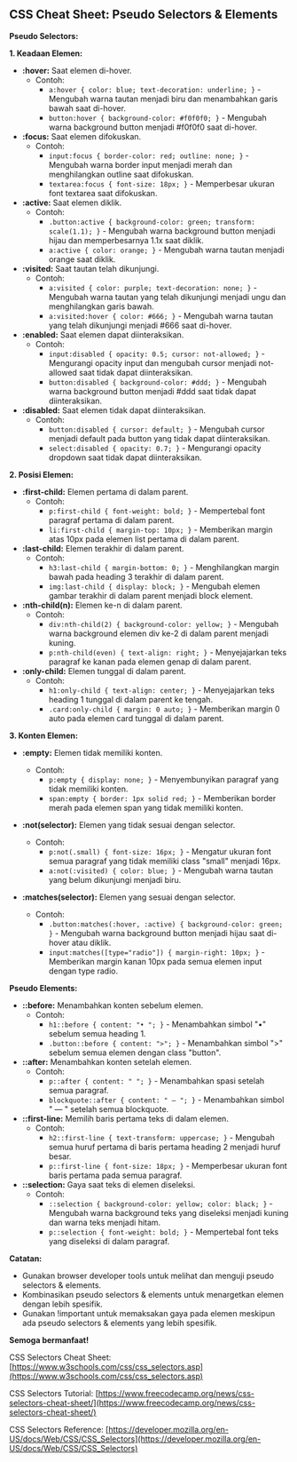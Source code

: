 ## CSS Cheat Sheet: Pseudo Selectors & Elements

**Pseudo Selectors:**

**1. Keadaan Elemen:**

* **:hover:** Saat elemen di-hover.
    * Contoh:
        * `a:hover { color: blue; text-decoration: underline; }` - Mengubah warna tautan menjadi biru dan menambahkan garis bawah saat di-hover.
        * `button:hover { background-color: #f0f0f0; }` - Mengubah warna background button menjadi #f0f0f0 saat di-hover.
* **:focus:** Saat elemen difokuskan.
    * Contoh:
        * `input:focus { border-color: red; outline: none; }` - Mengubah warna border input menjadi merah dan menghilangkan outline saat difokuskan.
        * `textarea:focus { font-size: 18px; }` - Memperbesar ukuran font textarea saat difokuskan.
* **:active:** Saat elemen diklik.
    * Contoh:
        * `.button:active { background-color: green; transform: scale(1.1); }` - Mengubah warna background button menjadi hijau dan memperbesarnya 1.1x saat diklik.
        * `a:active { color: orange; }` - Mengubah warna tautan menjadi orange saat diklik.
* **:visited:** Saat tautan telah dikunjungi.
    * Contoh:
        * `a:visited { color: purple; text-decoration: none; }` - Mengubah warna tautan yang telah dikunjungi menjadi ungu dan menghilangkan garis bawah.
        * `a:visited:hover { color: #666; }` - Mengubah warna tautan yang telah dikunjungi menjadi #666 saat di-hover.
* **:enabled:** Saat elemen dapat diinteraksikan.
    * Contoh:
        * `input:disabled { opacity: 0.5; cursor: not-allowed; }` - Mengurangi opacity input dan mengubah cursor menjadi not-allowed saat tidak dapat diinteraksikan.
        * `button:disabled { background-color: #ddd; }` - Mengubah warna background button menjadi #ddd saat tidak dapat diinteraksikan.
* **:disabled:** Saat elemen tidak dapat diinteraksikan.
    * Contoh:
        * `button:disabled { cursor: default; }` - Mengubah cursor menjadi default pada button yang tidak dapat diinteraksikan.
        * `select:disabled { opacity: 0.7; }` - Mengurangi opacity dropdown saat tidak dapat diinteraksikan.

**2. Posisi Elemen:**

* **:first-child:** Elemen pertama di dalam parent.
    * Contoh:
        * `p:first-child { font-weight: bold; }` - Mempertebal font paragraf pertama di dalam parent.
        * `li:first-child { margin-top: 10px; }` - Memberikan margin atas 10px pada elemen list pertama di dalam parent.
* **:last-child:** Elemen terakhir di dalam parent.
    * Contoh:
        * `h3:last-child { margin-bottom: 0; }` - Menghilangkan margin bawah pada heading 3 terakhir di dalam parent.
        * `img:last-child { display: block; }` - Mengubah elemen gambar terakhir di dalam parent menjadi block element.
* **:nth-child(n):** Elemen ke-n di dalam parent.
    * Contoh:
        * `div:nth-child(2) { background-color: yellow; }` - Mengubah warna background elemen div ke-2 di dalam parent menjadi kuning.
        * `p:nth-child(even) { text-align: right; }` - Menyejajarkan teks paragraf ke kanan pada elemen genap di dalam parent.
* **:only-child:** Elemen tunggal di dalam parent.
    * Contoh:
        * `h1:only-child { text-align: center; }` - Menyejajarkan teks heading 1 tunggal di dalam parent ke tengah.
        * `.card:only-child { margin: 0 auto; }` - Memberikan margin 0 auto pada elemen card tunggal di dalam parent.

**3. Konten Elemen:**

* **:empty:** Elemen tidak memiliki konten.
    * Contoh:
        * `p:empty { display: none; }` - Menyembunyikan paragraf yang tidak memiliki konten.
        * `span:empty { border: 1px solid red; }` - Memberikan border merah pada elemen span yang tidak memiliki konten.

* **:not(selector):** Elemen yang tidak sesuai dengan selector.
    * Contoh:
        * `p:not(.small) { font-size: 16px; }` - Mengatur ukuran font semua paragraf yang tidak memiliki class "small" menjadi 16px.
        * `a:not(:visited) { color: blue; }` - Mengubah warna tautan yang belum dikunjungi menjadi biru.
* **:matches(selector):** Elemen yang sesuai dengan selector.
    * Contoh:
        * `.button:matches(:hover, :active) { background-color: green; }` - Mengubah warna background button menjadi hijau saat di-hover atau diklik.
        * `input:matches([type="radio"]) { margin-right: 10px; }` - Memberikan margin kanan 10px pada semua elemen input dengan type radio.

**Pseudo Elements:**

* **::before:** Menambahkan konten sebelum elemen.
    * Contoh:
        * `h1::before { content: "• "; }` - Menambahkan simbol "•" sebelum semua heading 1.
        * `.button::before { content: ">"; }` - Menambahkan simbol ">" sebelum semua elemen dengan class "button".
* **::after:** Menambahkan konten setelah elemen.
    * Contoh:
        * `p::after { content: " "; }` - Menambahkan spasi setelah semua paragraf.
        * `blockquote::after { content: " — "; }` - Menambahkan simbol " — " setelah semua blockquote.
* **::first-line:** Memilih baris pertama teks di dalam elemen.
    * Contoh:
        * `h2::first-line { text-transform: uppercase; }` - Mengubah semua huruf pertama di baris pertama heading 2 menjadi huruf besar.
        * `p::first-line { font-size: 18px; }` - Memperbesar ukuran font baris pertama pada semua paragraf.
* **::selection:** Gaya saat teks di elemen diseleksi.
    * Contoh:
        * `::selection { background-color: yellow; color: black; }` - Mengubah warna background teks yang diseleksi menjadi kuning dan warna teks menjadi hitam.
        * `p::selection { font-weight: bold; }` - Mempertebal font teks yang diseleksi di dalam paragraf.

**Catatan:**

* Gunakan browser developer tools untuk melihat dan menguji pseudo selectors & elements.
* Kombinasikan pseudo selectors & elements untuk menargetkan elemen dengan lebih spesifik.
* Gunakan !important untuk memaksakan gaya pada elemen meskipun ada pseudo selectors & elements yang lebih spesifik.

**Semoga bermanfaat!**

[^1]:
CSS Selectors Cheat Sheet: [https://www.w3schools.com/css/css_selectors.asp](https://www.w3schools.com/css/css_selectors.asp)
    
[^2]:
CSS Selectors Tutorial: [https://www.freecodecamp.org/news/css-selectors-cheat-sheet/](https://www.freecodecamp.org/news/css-selectors-cheat-sheet/)

[^3]:
CSS Selectors Reference: [https://developer.mozilla.org/en-US/docs/Web/CSS/CSS_Selectors](https://developer.mozilla.org/en-US/docs/Web/CSS/CSS_Selectors)